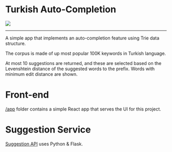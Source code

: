 # Turkish Auto-Completion

<img src="https://gfycat.com/vapidshockedafricanclawedfrog.gif" />

----

A simple app that implements an auto-completion feature using Trie data structure.

The corpus is made of up most popular 100K keywords in Turkish language.

At most 10 suggestions are returned, and these are selected based on the Levenshtein distance of the suggested words to the prefix. 
Words with minimum edit distance are shown.

# Front-end

[/app](app/) folder contains a simple React app that serves the UI for this project.

# Suggestion Service

[Suggestion API](suggestions/) uses Python & Flask.